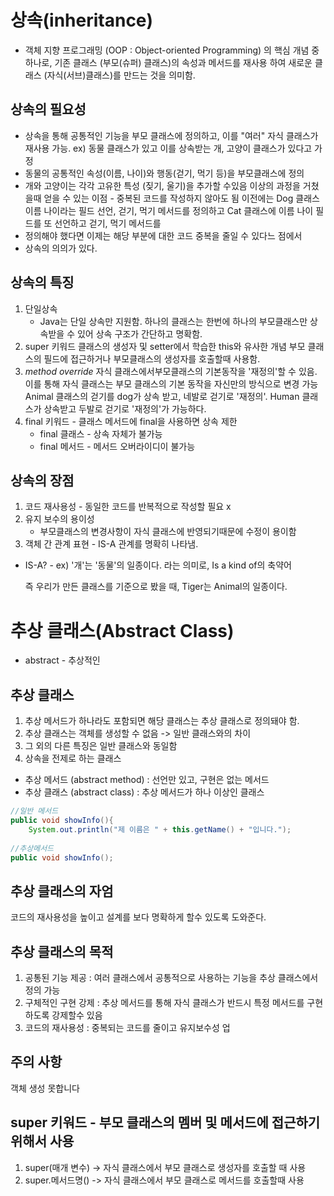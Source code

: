 # 상속(inheritance)

- 객체 지향 프로그래밍 (OOP : Object-oriented Programming)
의 핵심 개념 중 하나로, 기존 클래스 (부모(슈퍼) 클래스)의 속성과 메서드를
재사용 하여 새로운 클래스 (자식(서브)클래스)를 만드는 것을 의미함.

## 상속의 필요성
- 상속을 통해 공통적인 기능을 부모 클래스에 정의하고, 이를 "여러" 자식 클래스가 재사용 가능.
ex) 동물 클래스가 있고 이를 상속받는 개, 고양이 클래스가 있다고 가정
- 동물의 공통적인 속성(이름, 나이)와 행동(걷기, 먹기 등)을 부모클래스에 정의
- 개와 고양이는 각각 고유한 특성 (짖기, 울기)을 추가할 수있음
이상의 과정을 거쳤을때 얻을 수 있는 이점 - 
중복된 코드를 작성하지 않아도 됨
이전에는 Dog 클래스 이름 나이라는 필드 선언, 걷기, 먹기
메서드를 정의하고 Cat 클래스에 이름 나이 필드를 또 선언하고 걷기, 먹기 메서드를
- 정의해야 했다면 이제는 해당 부분에 대한 코드 중복을 줄일 수 있다느 점에서
- 상속의 의의가 있다.

## 상속의 특징
1. 단일상속
    - Java는 단일 상속만 지원함. 하나의 클래스는 한번에 하나의 부모클래스만
      상속받을 수 있어 상속 구조가 간단하고 명확함.
2. super 키워드
    클래스의 생성자 및 setter에서 학습한 this와 유사한 개념
    부모 클래스의 필드에 접근하거나 부모클래스의 생성자를 호출할때 사용함.
3. _method override_
    자식 클래스에서부모클래스의 기본동작을 '재정의'할 수 있음.
    이를 통해 자식 클래스는 부모 클래스의 기본 동작을 자신만의 방식으로 변경 가능
    Animal 클래스의 걷기를 dog가 상속 받고, 네발로 걷기로 '재정의'.
    Human 클래스가 상속받고 두발로 걷기로 '재정의'가 가능하다.
4. final 키워드 - 클래스 메서드에 final을 사용하면 상속 제한
    - final 클래스 - 상속 자체가 불가능
    - final 메서드 - 메서드 오버라이디이 불가능

## 상속의 장점
1. 코드 재사용성 - 동일한 코드를 반복적으로 작성할 필요 x
2. 유지 보수의 용이성
    - 부모클래스의 변경사항이 자식 클래스에 반영되기때문에 수정이 용이함
3. 객체 간 관계 표현 - IS-A 관계를 명확히 나타냄.
  - IS-A? - ex) '개'는 '동물'의 일종이다. 라는 의미로, Is a kind of의 축약어

    즉 우리가 만든 클래스를 기준으로 봤을 때, Tiger는 Animal의 일종이다.


# 추상 클래스(Abstract Class)

- abstract - 추상적인
## 추상 클래스
1. 추상 메서드가 하나라도 포함되면 해당 클래스는 추상 클래스로 정의돼야 함.
2. 추상 클래스는 객체를 생성할 수 없음 -> 일반 클래스와의 차이
3. 그 외의 다른 특징은 일반 클래스와 동일함
4. 상속을 전제로 하는 클래스

- 추상 메서드 (abstract method) : 선언만 있고, 구현은 없는 메서드
- 추상 클래스 (abstract class) : 추상 메서드가 하나 이상인 클래스

```java
//일반 메서드
public void showInfo(){
    System.out.println("제 이름은 " + this.getName() + "입니다.");
    
//추상메서드
public void showInfo();
```

## 추상 클래스의 자엄
코드의 재사용성을 높이고 설계를 보다 명확하게 할수 있도록 도와준다.

## 추상 클래스의 목적
1. 공통된 기능 제공 : 여러 클래스에서 공통적으로 사용하는 기능을 추상 클래스에서 정의 가능
2. 구체적인 구현 강제 : 추상 메서드를 통해 자식 클래스가 반드시 특정 메서드를 구현하도록
                     강제할수 있음
3. 코드의 재사용성 : 중복되는 코드를 줄이고 유지보수성 업

## 주의 사항
객체 생성 못합니다

## super 키워드 - 부모 클래스의 멤버 및 메서드에 접근하기 위해서 사용
1. super(매개 변수) -> 자식 클래스에서 부모 클래스로 생성자를 호출할 때 사용
2. super.메서드명() -> 자식 클래스에서 부모 클래스로 메서드를 호출할때 사용
